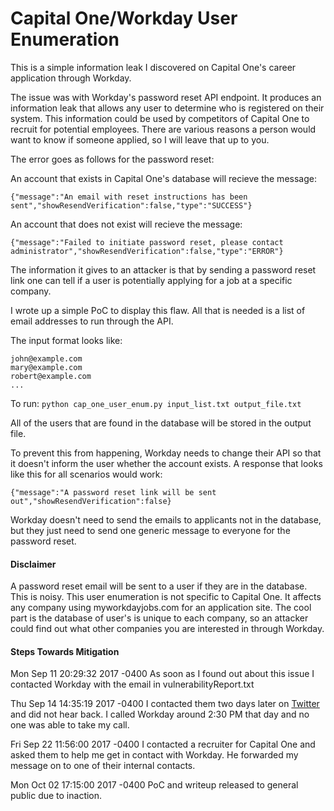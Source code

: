 # Capital One/Workday User Enumeration
This is a simple information leak I discovered on Capital One's career application through Workday.

The issue was with Workday's password reset API endpoint. It produces an information leak that allows any user to determine who is registered on their system. This information could be used by competitors of Capital One to recruit for potential employees. There are various reasons a person would want to know if someone applied, so I will leave that up to you.

The error goes as follows for the password reset:

An account that exists in Capital One's database will recieve the message:
~~~
{"message":"An email with reset instructions has been sent","showResendVerification":false,"type":"SUCCESS"}
~~~

An account that does not exist will recieve the message: 
~~~
{"message":"Failed to initiate password reset, please contact administrator","showResendVerification":false,"type":"ERROR"}
~~~

The information it gives to an attacker is that by sending a password reset link one can tell if a user is potentially applying for a job at a specific company.

I wrote up a simple PoC to display this flaw. All that is needed is a list of email addresses to run through the API.

The input format looks like:

~~~
john@example.com
mary@example.com
robert@example.com
...
~~~

To run: `python cap_one_user_enum.py input_list.txt output_file.txt`

All of the users that are found in the database will be stored in the output file. 

To prevent this from happening, Workday needs to change their API so that it doesn't inform the user whether the account exists. A response that looks like this for all scenarios would work:
~~~
{"message":"A password reset link will be sent out","showResendVerification":false}
~~~

Workday doesn't need to send the emails to applicants not in the database, but they just need to send one generic message to everyone for the password reset.  

#### Disclaimer
A password reset email will be sent to a user if they are in the database. This is noisy. 
This user enumeration is not specific to Capital One. It affects any company using myworkdayjobs.com for an application site. The cool part is the database of user's is unique to each company, so an attacker could find out what other companies you are interested in through Workday.

#### Steps Towards Mitigation

Mon Sep 11 20:29:32 2017 -0400 As soon as I found out about this issue I contacted Workday with the email in vulnerabilityReport.txt

Thu Sep 14 14:35:19 2017 -0400 I contacted them two days later on [Twitter](https://twitter.com/wDahlenb/status/908308301015863301) and did not hear back. I called Workday around 2:30 PM that day and no one was able to take my call. 

Fri Sep 22 11:56:00 2017 -0400 I contacted a recruiter for Capital One and asked them to help me get in contact with Workday. He forwarded my message on to one of their internal contacts.

Mon Oct 02 17:15:00 2017 -0400 PoC and writeup released to general public due to inaction.